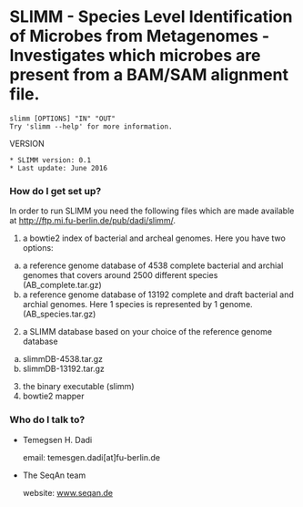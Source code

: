 SLIMM - Species Level Identification of Microbes from Metagenomes - Investigates which microbes are present from a BAM/SAM alignment file.
=================================================================
    slimm [OPTIONS] "IN" "OUT"
    Try 'slimm --help' for more information.

VERSION

    * SLIMM version: 0.1
    * Last update: June 2016
    
### How do I get set up? ###

In order to run SLIMM you need the following files which are made available at http://ftp.mi.fu-berlin.de/pub/dadi/slimm/.

1. a bowtie2 index of bacterial and archeal genomes. Here you have two options:

<ol type="a">
  <li> a reference genome database of 4538 complete bacterial and archial genomes that covers around 2500 different species (AB_complete.tar.gz) </li>
  <li> a reference genome database of 13192 complete and draft bacterial and archial genomes. Here 1 species is represented by 1 genome. (AB_species.tar.gz)</li>
</ol>

2. a SLIMM database based on your choice of the reference genome database
<ol type="a">
  <li> slimmDB-4538.tar.gz </li>
  <li> slimmDB-13192.tar.gz </li>
</ol>
	
3. the binary executable (slimm)
4. bowtie2 mapper

<!---

### Contribution guidelines ###

* Writing tests
* Code review
* Other guidelines --->

### Who do I talk to? ###

* Temegsen H. Dadi 

    email: temesgen.dadi[at]fu-berlin.de

* The SeqAn team 

    website: www.seqan.de
